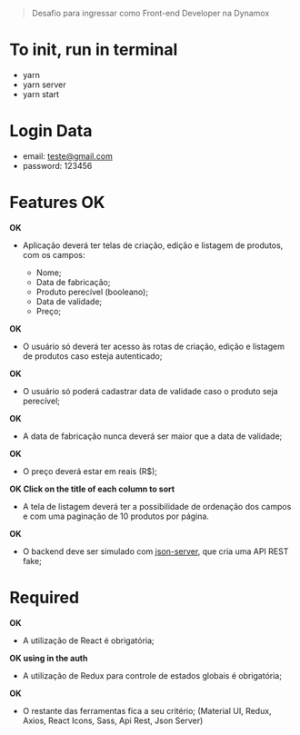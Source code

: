 > Desafio para ingressar como Front-end Developer na Dynamox
# To init, run in terminal

- yarn
- yarn server
- yarn start

# Login Data
- email: teste@gmail.com
- password: 123456
# Features OK

**OK**
- Aplicação deverá ter telas de criação, edição e listagem de produtos, com os campos:

  - Nome;
  - Data de fabricação;
  - Produto perecível (booleano);
  - Data de validade;
  - Preço;

**OK**
- O usuário só deverá ter acesso às rotas de criação, edição e listagem de produtos caso esteja autenticado;

**OK**
- O usuário só poderá cadastrar data de validade caso o produto seja perecível;

**OK**
- A data de fabricação nunca deverá ser maior que a data de validade;

**OK**
- O preço deverá estar em reais (R$);

**OK Click on the title of each column to sort**
- A tela de listagem deverá ter a possibilidade de ordenação dos campos e com uma paginação de 10 produtos por página.

**OK**
- O backend deve ser simulado com [json-server](https://www.npmjs.com/package/json-server), que cria uma API REST fake;


# Required

**OK**
- A utilização de React é obrigatória;

**OK using in the auth**
- A utilização de Redux para controle de estados globais é obrigatória;

**OK**
- O restante das ferramentas fica a seu critério;
(Material UI, Redux, Axios, React Icons, Sass, Api Rest, Json Server)
